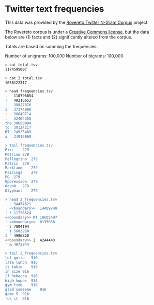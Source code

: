 # Twitter text frequencies

This data was provided by the [Rovereto Twitter N-Gram Corpus](http://clic.cimec.unitn.it/amac/twitter_ngram/) project.

The Rovereto corpus is under a [Creative Commons license](https://creativecommons.org/licenses/by-nc-sa/3.0/), but the data below are (1) facts and (2) significantly altered from the corpus.

Totals are based on summing the frequencies.

Number of unigrams: 100,000
Number of bigrams:  100,000

```bash
> cat total.tsv
1174595007

> cat 2_total.tsv
1036122317

> head frequencies.tsv
.	110795054
!	49216653
'	38927876
I	37374980
:	36649714
,	32404355
the	30650094
to	30124217
RT	24925489
a	24016069

> tail frequencies.tsv
Pixi	279
Petrino	279
Pellegrino	279
Patric	279
Parkland	279
Pairings	279
PQ	279
Oppression	279
OovoO	279
Olyphant	279

> head 2_frequencies.tsv
. .	34454621
. <<boundary>>	14409849
! !	11726524
<<boundary>> RT	10605497
! <<boundary>>	8135086
' s	7004194
' t	5603950
I '	4986820
<<boundary>> I	4244443
' m	4073944

> tail 2_frequencies.tsv
lol gotta	916
late lunch	916
is takin	916
in size	916
if Rebecca	916
high hopes	916
gym time	916
glad someone	916
game 5	916
fuk it	916
```
